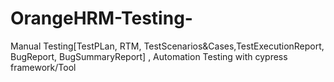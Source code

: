 # OrangeHRM-Testing-
Manual Testing[TestPLan, RTM, TestScenarios&amp;Cases,TestExecutionReport, BugReport, BugSummaryReport] , Automation Testing with cypress framework/Tool
